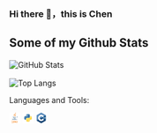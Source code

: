 ### Hi there 👋，this is Chen

## Some of my Github Stats

<p href="https://github.com/acbgo">
  <img align="center" alt="GitHub Stats" src="https://github-readme-stats.vercel.app/api?username=acbgo&show_icons=true&include_all_commits=true" />
</p>
<p href="https://github.com/acbgo">
  <img align="center" alt="Top Langs" src="https://github-readme-stats.vercel.app/api/top-langs/?username=acbgo&layout=compact" />
</p>


Languages and Tools:

<code><img height="20" src="https://raw.githubusercontent.com/github/explore/80688e429a7d4ef2fca1e82350fe8e3517d3494d/topics/java/java.png" alt="java"></code>
<code><img height="20" src="https://raw.githubusercontent.com/github/explore/80688e429a7d4ef2fca1e82350fe8e3517d3494d/topics/python/python.png" alt="python"></code>
<code><img height="20" src="https://raw.githubusercontent.com/github/explore/80688e429a7d4ef2fca1e82350fe8e3517d3494d/topics/cpp/cpp.png" alt="cpp"></code>


<!--
**acbgo/acbgo** is a ✨ _special_ ✨ repository because its `README.md` (this file) appears on your GitHub profile.

Here are some ideas to get you started:

- 🔭 I’m currently working on ...
- 🌱 I’m currently learning ...
- 👯 I’m looking to collaborate on ...
- 🤔 I’m looking for help with ...
- 💬 Ask me about ...
- 📫 How to reach me: ...
- 😄 Pronouns: ...
- ⚡ Fun fact: ...
-->

